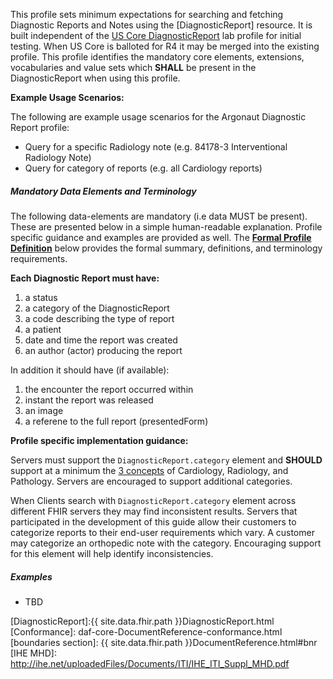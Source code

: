 ﻿
This profile sets minimum expectations for searching and fetching Diagnostic Reports and Notes using the [DiagnosticReport] resource. It is built independent of the [US Core DiagnosticReport] lab profile for initial testing. When US Core is balloted for R4 it may be merged into the existing profile. This profile identifies the mandatory core elements, extensions, vocabularies and value sets which **SHALL** be present in the DiagnosticReport when using this profile.

**Example Usage Scenarios:**

The following are example usage scenarios for the Argonaut Diagnostic Report profile:

-   Query for a specific Radiology note (e.g. 84178-3 Interventional Radiology Note)
-   Query for category of reports (e.g. all Cardiology reports)


##### Mandatory Data Elements and Terminology

The following data-elements are mandatory (i.e data MUST be present). These are presented below in a simple human-readable explanation. Profile specific guidance and examples are provided as well. The [**Formal Profile Definition**](#profile) below provides the  formal summary, definitions, and  terminology requirements.  

**Each Diagnostic Report must have:**

1.  a status
1.  a category of the DiagnosticReport
1.  a code describing the type of report
1.  a patient
1.  date and time the report was created
1.  an author (actor) producing the report

In addition it should have (if available):

1.  the encounter the report occurred within
1.  instant the report was released
1.  an image
1.  a referene to the full report (presentedForm)


**Profile specific implementation guidance:**

Servers must support the `DiagnosticReport.category` element and **SHOULD** support at a minimum the [3 concepts](ValueSet-diagnosticreport-category.html) of Cardiology, Radiology, and Pathology. Servers are encouraged to support additional categories. 

When Clients search with `DiagnosticReport.category` element across different FHIR servers they may find inconsistent results. Servers that participated in the development of this guide allow their customers to categorize reports to their end-user requirements which vary. A customer may categorize an orthopedic note with the category.  Encouraging support for this element will help identify inconsistencies.


##### Examples

- TBD

[US Core DiagnosticReport]: http://hl7.org/fhir/us/core/StructureDefinition-us-core-diagnosticreport.html
[DiagnosticReport]:{{ site.data.fhir.path }}DiagnosticReport.html
 [Conformance]: daf-core-DocumentReference-conformance.html
 [boundaries section]: {{ site.data.fhir.path }}DocumentReference.html#bnr
 [IHE MHD]: http://ihe.net/uploadedFiles/Documents/ITI/IHE_ITI_Suppl_MHD.pdf

 